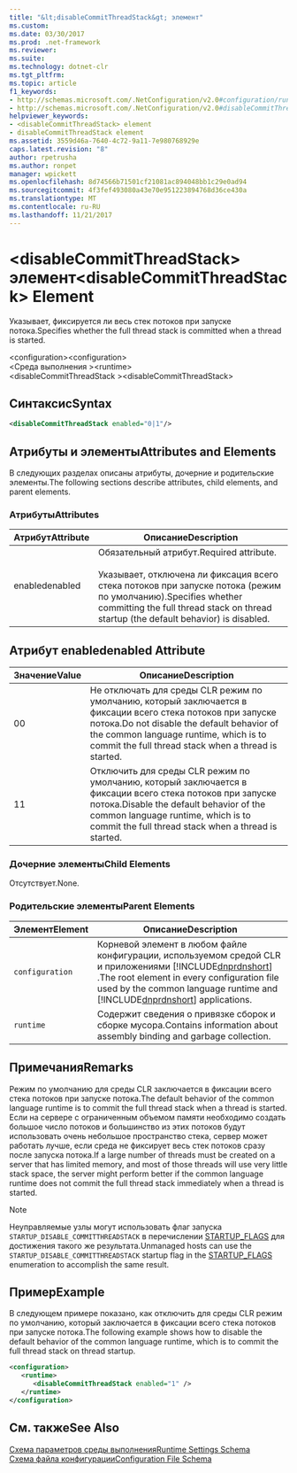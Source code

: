 ```yaml
---
title: "&lt;disableCommitThreadStack&gt; элемент"
ms.custom: 
ms.date: 03/30/2017
ms.prod: .net-framework
ms.reviewer: 
ms.suite: 
ms.technology: dotnet-clr
ms.tgt_pltfrm: 
ms.topic: article
f1_keywords:
- http://schemas.microsoft.com/.NetConfiguration/v2.0#configuration/runtime/disableCommitThreadStack
- http://schemas.microsoft.com/.NetConfiguration/v2.0#disableCommitThreadStack
helpviewer_keywords:
- <disableCommitThreadStack> element
- disableCommitThreadStack element
ms.assetid: 3559d46a-7640-4c72-9a11-7e980768929e
caps.latest.revision: "8"
author: rpetrusha
ms.author: ronpet
manager: wpickett
ms.openlocfilehash: 8d74566b71501cf21081ac894048bb1c29e0ad94
ms.sourcegitcommit: 4f3fef493080a43e70e951223894768d36ce430a
ms.translationtype: MT
ms.contentlocale: ru-RU
ms.lasthandoff: 11/21/2017
---
```

# <a name="ltdisablecommitthreadstackgt-element"></a><span data-ttu-id="af24a-102">&lt;disableCommitThreadStack&gt; элемент</span><span class="sxs-lookup"><span data-stu-id="af24a-102">&lt;disableCommitThreadStack&gt; Element</span></span>
<span data-ttu-id="af24a-103">Указывает, фиксируется ли весь стек потоков при запуске потока.</span><span class="sxs-lookup"><span data-stu-id="af24a-103">Specifies whether the full thread stack is committed when a thread is started.</span></span>  
  
 <span data-ttu-id="af24a-104">\<configuration></span><span class="sxs-lookup"><span data-stu-id="af24a-104">\<configuration></span></span>  
<span data-ttu-id="af24a-105">\<Среда выполнения ></span><span class="sxs-lookup"><span data-stu-id="af24a-105">\<runtime></span></span>  
<span data-ttu-id="af24a-106">\<disableCommitThreadStack ></span><span class="sxs-lookup"><span data-stu-id="af24a-106">\<disableCommitThreadStack></span></span>  
  
## <a name="syntax"></a><span data-ttu-id="af24a-107">Синтаксис</span><span class="sxs-lookup"><span data-stu-id="af24a-107">Syntax</span></span>  
  
```xml  
<disableCommitThreadStack enabled="0|1"/>  
```  
  
## <a name="attributes-and-elements"></a><span data-ttu-id="af24a-108">Атрибуты и элементы</span><span class="sxs-lookup"><span data-stu-id="af24a-108">Attributes and Elements</span></span>  
 <span data-ttu-id="af24a-109">В следующих разделах описаны атрибуты, дочерние и родительские элементы.</span><span class="sxs-lookup"><span data-stu-id="af24a-109">The following sections describe attributes, child elements, and parent elements.</span></span>  
  
### <a name="attributes"></a><span data-ttu-id="af24a-110">Атрибуты</span><span class="sxs-lookup"><span data-stu-id="af24a-110">Attributes</span></span>  
  
|<span data-ttu-id="af24a-111">Атрибут</span><span class="sxs-lookup"><span data-stu-id="af24a-111">Attribute</span></span>|<span data-ttu-id="af24a-112">Описание</span><span class="sxs-lookup"><span data-stu-id="af24a-112">Description</span></span>|  
|---------------|-----------------|  
|<span data-ttu-id="af24a-113">enabled</span><span class="sxs-lookup"><span data-stu-id="af24a-113">enabled</span></span>|<span data-ttu-id="af24a-114">Обязательный атрибут.</span><span class="sxs-lookup"><span data-stu-id="af24a-114">Required attribute.</span></span><br /><br /> <span data-ttu-id="af24a-115">Указывает, отключена ли фиксация всего стека потоков при запуске потока (режим по умолчанию).</span><span class="sxs-lookup"><span data-stu-id="af24a-115">Specifies whether committing the full thread stack on thread startup (the default behavior) is disabled.</span></span>|  
  
## <a name="enabled-attribute"></a><span data-ttu-id="af24a-116">Атрибут enabled</span><span class="sxs-lookup"><span data-stu-id="af24a-116">enabled Attribute</span></span>  
  
|<span data-ttu-id="af24a-117">Значение</span><span class="sxs-lookup"><span data-stu-id="af24a-117">Value</span></span>|<span data-ttu-id="af24a-118">Описание</span><span class="sxs-lookup"><span data-stu-id="af24a-118">Description</span></span>|  
|-----------|-----------------|  
|<span data-ttu-id="af24a-119">0</span><span class="sxs-lookup"><span data-stu-id="af24a-119">0</span></span>|<span data-ttu-id="af24a-120">Не отключать для среды CLR режим по умолчанию, который заключается в фиксации всего стека потоков при запуске потока.</span><span class="sxs-lookup"><span data-stu-id="af24a-120">Do not disable the default behavior of the common language runtime, which is to commit the full thread stack when a thread is started.</span></span>|  
|<span data-ttu-id="af24a-121">1</span><span class="sxs-lookup"><span data-stu-id="af24a-121">1</span></span>|<span data-ttu-id="af24a-122">Отключить для среды CLR режим по умолчанию, который заключается в фиксации всего стека потоков при запуске потока.</span><span class="sxs-lookup"><span data-stu-id="af24a-122">Disable the default behavior of the common language runtime, which is to commit the full thread stack when a thread is started.</span></span>|  
  
### <a name="child-elements"></a><span data-ttu-id="af24a-123">Дочерние элементы</span><span class="sxs-lookup"><span data-stu-id="af24a-123">Child Elements</span></span>  
 <span data-ttu-id="af24a-124">Отсутствует.</span><span class="sxs-lookup"><span data-stu-id="af24a-124">None.</span></span>  
  
### <a name="parent-elements"></a><span data-ttu-id="af24a-125">Родительские элементы</span><span class="sxs-lookup"><span data-stu-id="af24a-125">Parent Elements</span></span>  
  
|<span data-ttu-id="af24a-126">Элемент</span><span class="sxs-lookup"><span data-stu-id="af24a-126">Element</span></span>|<span data-ttu-id="af24a-127">Описание</span><span class="sxs-lookup"><span data-stu-id="af24a-127">Description</span></span>|  
|-------------|-----------------|  
|`configuration`|<span data-ttu-id="af24a-128">Корневой элемент в любом файле конфигурации, используемом средой CLR и приложениями [!INCLUDE[dnprdnshort](../../../../../includes/dnprdnshort-md.md)] .</span><span class="sxs-lookup"><span data-stu-id="af24a-128">The root element in every configuration file used by the common language runtime and [!INCLUDE[dnprdnshort](../../../../../includes/dnprdnshort-md.md)] applications.</span></span>|  
|`runtime`|<span data-ttu-id="af24a-129">Содержит сведения о привязке сборок и сборке мусора.</span><span class="sxs-lookup"><span data-stu-id="af24a-129">Contains information about assembly binding and garbage collection.</span></span>|  
  
## <a name="remarks"></a><span data-ttu-id="af24a-130">Примечания</span><span class="sxs-lookup"><span data-stu-id="af24a-130">Remarks</span></span>  
 <span data-ttu-id="af24a-131">Режим по умолчанию для среды CLR заключается в фиксации всего стека потоков при запуске потока.</span><span class="sxs-lookup"><span data-stu-id="af24a-131">The default behavior of the common language runtime is to commit the full thread stack when a thread is started.</span></span> <span data-ttu-id="af24a-132">Если на сервере с ограниченным объемом памяти необходимо создать большое число потоков и большинство из этих потоков будут использовать очень небольшое пространство стека, сервер может работать лучше, если среда не фиксирует весь стек потоков сразу после запуска потока.</span><span class="sxs-lookup"><span data-stu-id="af24a-132">If a large number of threads must be created on a server that has limited memory, and most of those threads will use very little stack space, the server might perform better if the common language runtime does not commit the full thread stack immediately when a thread is started.</span></span>  
  
> [!NOTE]
>  <span data-ttu-id="af24a-133">Неуправляемые узлы могут использовать флаг запуска `STARTUP_DISABLE_COMMITTHREADSTACK` в перечислении [STARTUP_FLAGS](../../../../../docs/framework/unmanaged-api/hosting/startup-flags-enumeration.md) для достижения такого же результата.</span><span class="sxs-lookup"><span data-stu-id="af24a-133">Unmanaged hosts can use the `STARTUP_DISABLE_COMMITTHREADSTACK` startup flag in the [STARTUP_FLAGS](../../../../../docs/framework/unmanaged-api/hosting/startup-flags-enumeration.md) enumeration to accomplish the same result.</span></span>  
  
## <a name="example"></a><span data-ttu-id="af24a-134">Пример</span><span class="sxs-lookup"><span data-stu-id="af24a-134">Example</span></span>  
 <span data-ttu-id="af24a-135">В следующем примере показано, как отключить для среды CLR режим по умолчанию, который заключается в фиксации всего стека потоков при запуске потока.</span><span class="sxs-lookup"><span data-stu-id="af24a-135">The following example shows how to disable the default behavior of the common language runtime, which is to commit the full thread stack on thread startup.</span></span>  
  
```xml  
<configuration>  
   <runtime>  
      <disableCommitThreadStack enabled="1" />  
   </runtime>  
</configuration>  
```  
  
## <a name="see-also"></a><span data-ttu-id="af24a-136">См. также</span><span class="sxs-lookup"><span data-stu-id="af24a-136">See Also</span></span>  
 [<span data-ttu-id="af24a-137">Схема параметров среды выполнения</span><span class="sxs-lookup"><span data-stu-id="af24a-137">Runtime Settings Schema</span></span>](../../../../../docs/framework/configure-apps/file-schema/runtime/index.md)  
 [<span data-ttu-id="af24a-138">Схема файла конфигурации</span><span class="sxs-lookup"><span data-stu-id="af24a-138">Configuration File Schema</span></span>](../../../../../docs/framework/configure-apps/file-schema/index.md)
